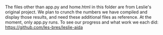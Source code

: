 The files other than app.py and home.html in this folder are from
Leslie's original project. We plan to crunch the numbers we have compiled and display those results, and need these additional files as reference. At the
moment, only app.py runs.  To see our progress and what work we each did:  https://github.com/les-bres/leslie-aida
